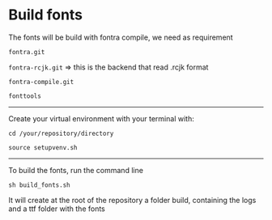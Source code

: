 <h1>Build fonts</h1>

The fonts will be build with fontra compile, we need as requirement

`fontra.git`

`fontra-rcjk.git` => this is the backend that read .rcjk format

`fontra-compile.git`

`fonttools`

---
Create your virtual environment with your terminal with:

`cd /your/repository/directory`

`source setupvenv.sh`

---
To build the fonts, run the command line

`sh build_fonts.sh`

It will create at the root of the repository a folder build, containing the logs and a ttf folder with the fonts

